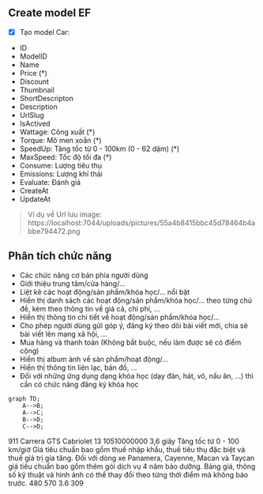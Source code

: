 ## Create model EF

- [x] Tạo model Car:
- ID
- ModelID
- Name
- Price (\*)
- Discount
- Thumbnail
- ShortDescripton
- Description
- UrlSlug
- IsActived
- Wattage: Công xuất (\*)
- Torque: Mô men xoắn (\*)
- SpeedUp: Tăng tốc từ 0 - 100km (0 - 62 dặm) (\*)
- MaxSpeed: Tốc độ tối đa (\*)
- Consume: Lượng tiêu thụ
- Emissions: Lượng khí thải
- Evaluate: Đánh giá
- CreateAt
- UpdateAt

> Ví dụ về Url lưu image:
> https://localhost:7044/uploads/pictures/55a4b8415bbc45d78464b4abbe794472.png

## Phân tích chức năng

- Các chức năng cơ bản phía người dùng
- Giới thiệu trung tâm/cửa hàng/…
- Liệt kê các hoạt động/sản phẩm/khóa học/… nổi bật
- Hiển thị danh sách các hoạt động/sản phẩm/khóa học/… theo từng chủ đề, kèm theo thông tin về giá cả, chi phí, …
- Hiển thị thông tin chi tiết về hoạt động/sản phẩm/khóa học/…
- Cho phép người dùng gửi góp ý, đăng ký theo dõi bài viết mới, chia sẻ bài viết lên mạng xã hội, …
- Mua hàng và thanh toán (Không bắt buộc, nếu làm được sẽ có điểm cộng)
- Hiển thị album ảnh về sản phẩm/hoạt động/…
- Hiển thị thông tin liên lạc, bản đồ, …
- Đối với những ứng dụng dạng khóa học (dạy đàn, hát, võ, nấu ăn, ...) thì cần có chức năng đăng ký khóa học

```mermaid
graph TD;
    A-->B;
    A-->C;
    B-->D;
    C-->D;
```

<!-- Data mẫu -->

911 Carrera GTS Cabriolet
13
10510000000
3,6 giây Tăng tốc từ 0 - 100 km/giờ
Giá tiêu chuẩn bao gồm thuế nhập khẩu, thuế tiêu thụ đặc biệt và thuế giá trị gia tăng. Đối với dòng xe Panamera, Cayenne, Macan và Taycan giá tiêu chuẩn bao gồm thêm gói dịch vụ 4 năm bảo dưỡng. Bảng giá, thông số kỹ thuật và hình ảnh có thể thay đổi theo từng thời điểm mà không báo trước.
480
570
3.6
309
